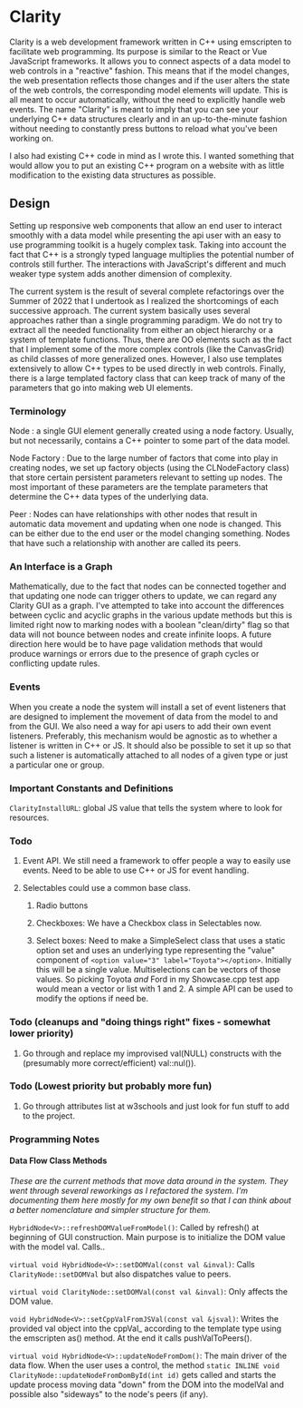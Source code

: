 # Clarity

Clarity is a web development framework written in C++ using emscripten to facilitate web programming. Its purpose is similar to the React or Vue JavaScript frameworks. It allows you to connect aspects of a data model to web controls in a "reactive" fashion. This means that if the model changes, the web presentation reflects those changes and if the user alters the state of the web controls, the corresponding model elements will update. This is all meant to occur automatically, without the need to explicitly handle web events. The name "Clarity" is meant to imply that you can see your underlying C++ data structures clearly and in an up-to-the-minute fashion without needing to constantly press buttons to reload what you've been working on.

I also had existing C++ code in mind as I wrote this. I wanted something that would allow you to put an existing C++ program on a website with as little modification to the existing data structures as possible.

## Design ##

Setting up responsive web components that allow an end user to interact smoothly with a data model while presenting the api user with an easy to use programming toolkit is a hugely complex task. Taking into account the fact that C++ is a strongly typed language multiplies the potential number of controls still further. The interactions with JavaScript's different and much weaker type system adds another dimension of complexity. 

The current system is the result of several complete refactorings over the Summer of 2022 that I undertook as I realized the shortcomings of each successive approach. The current system basically uses several approaches rather than a single programming paradigm. We do not try to extract all the needed functionality from either an object hierarchy or a system of template functions. Thus, there are OO elements such as the fact that I implement some of the more complex controls (like the CanvasGrid) as child classes of more generalized ones. However, I also use templates extensively to allow C++ types to be used directly in web controls. Finally, there is a large templated factory class that can keep track of many of the parameters that go into making web UI elements.

### Terminology ###

Node
: a single GUI element generally created using a node factory. Usually, but not necessarily, contains a C++ pointer to some part of the data model.

Node Factory
: Due to the large number of factors that come into play in creating nodes, we set up factory objects (using the CLNodeFactory class) that store certain persistent parameters relevant to setting up nodes. The most important of these parameters are the template parameters that determine the C++ data types of the underlying data.

Peer
: Nodes can have relationships with other nodes that result in automatic data movement and updating when one node is changed. This can be either due to the end user or the model changing something. Nodes that have such a relationship with another are called its peers.



### An Interface is a Graph ###

Mathematically, due to the fact that nodes can be connected together and that updating one node can trigger others to update, we can regard any Clarity GUI as a graph. I've attempted to take into account the differences between cyclic and acyclic graphs in the various update methods but this is limited right now to marking nodes with a boolean "clean/dirty" flag so that data will not bounce between nodes and create infinite loops. A future direction here would be to have page validation methods that would produce warnings or errors due to the presence of graph cycles or conflicting update rules.


### Events ###

When you create a node the system will install a set of event listeners that are designed to implement the movement of data from the model to and from the GUI. We also need a way for api users to add their own event listeners. Preferably, this mechanism would be agnostic as to whether a listener is written in C++ or JS. It should also be possible to set it up so that such a listener is automatically attached to all nodes of a given type or just a particular one or group.

### Important Constants and Definitions ###

`ClarityInstallURL`: global JS value that tells the system where to look for resources.

### Todo ###

1. Event API. We still need a framework to offer people a way to easily use events. Need to be able to use C++ or JS for event handling. 
   
2. Selectables could use a common base class.
   
   1. Radio buttons
   
   2. Checkboxes: We have a Checkbox class in Selectables now.
   
   3. Select boxes: Need to make a SimpleSelect class that uses a static option set and uses an underlying type representing the "value" component of `<option value="3" label="Toyota"></option>`. Initially this will be a single value. Multiselections can be vectors of those values. So picking Toyota *and* Ford in my Showcase.cpp test app would mean a vector or list with 1 and 2. A simple API can be used to modify the options if need be.

### Todo (cleanups and "doing things right" fixes - somewhat lower priority) ###

1. Go through and replace my improvised val(NULL) constructs with the (presumably more correct/efficient) val::nul()).

### Todo (Lowest priority but probably more fun) ###

1. Go through attributes list at w3schools and just look for fun stuff to add to the project.

### Programming Notes ###

#### Data Flow Class Methods ####
_These are the current methods that move data around in the system. They went through several reworkings as I refactored the system. I'm documenting them here mostly for my own benefit so that I can think about a better nomenclature and simpler structure for them._


`HybridNode<V>::refreshDOMValueFromModel()`: Called by refresh() at beginning of GUI construction. Main purpose is to initialize the DOM value with the model val. Calls..

`virtual void HybridNode<V>::setDOMVal(const val &inval)`: Calls `ClarityNode::setDOMVal` but also dispatches value to peers.

`virtual void ClarityNode::setDOMVal(const val &inval)`: Only affects the DOM value.

`void HybridNode<V>::setCppValFromJSVal(const val &jsval)`: Writes the provided val object into the cppVal_ according to the template type using the emscripten as() method. At the end it calls pushValToPeers().

`virtual void HybridNode<V>::updateNodeFromDom()`: The main driver of the data flow. When the user uses a control, the method `static INLINE void ClarityNode::updateNodeFromDomById(int id)` gets called and starts the update process moving data "down" from the DOM into the modelVal and possible also "sideways" to the node's peers (if any).

